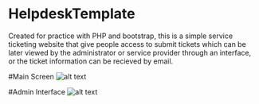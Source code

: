 # HelpdeskTemplate
Created for practice with PHP and bootstrap, this is a simple service ticketing website that give people access to submit tickets which can be later viewed by the administrator or service provider through an interface, or the ticket information can be recieved by email.

#Main Screen
![alt text](http://i.imgur.com/y0Xzzj0.png "Main Screen")

#Admin Interface
![alt text](http://i.imgur.com/jEX5ndD.png "Admin Screen")

